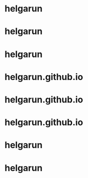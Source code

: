 # helgarun
# helgarun
# helgarun
# helgarun.github.io
# helgarun.github.io
# helgarun.github.io
# helgarun
# helgarun
